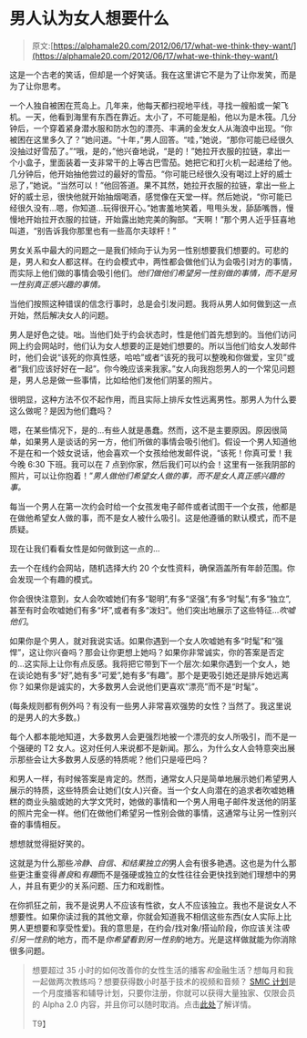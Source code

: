 # 男人认为女人想要什么

> 原文:[https://alphamale20.com/2012/06/17/what-we-think-they-want/](https://alphamale20.com/2012/06/17/what-we-think-they-want/)

这是一个古老的笑话，但却是一个好笑话。我在这里讲它不是为了让你发笑，而是为了让你思考。

一个人独自被困在荒岛上。几年来，他每天都扫视地平线，寻找一艘船或一架飞机。一天，他看到海里有东西在靠近。太小了，不可能是船，他以为是木筏。几分钟后，一个穿着紧身潜水服和防水包的漂亮、丰满的金发女人从海浪中出现。“你被困在这里多久了？”她问道。“十年，”男人回答。“哇，”她说，“那你可能已经很久没抽过好雪茄了。”“哦，是的，”他兴奋地说，“是的！”她拉开衣服的拉链，拿出一个小盒子，里面装着一支非常干的上等古巴雪茄。她把它和打火机一起递给了他。几分钟后，他开始抽他尝过的最好的雪茄。“你可能已经很久没有喝过上好的威士忌了，”她说。“当然可以！”他回答道。果不其然，她拉开衣服的拉链，拿出一些上好的威士忌，很快他就开始抽烟喝酒，感觉像在天堂一样。然后她说，“你可能已经很久没有...嗯，你知道...玩得很开心。”她害羞地笑着，甩甩头发，舔舔嘴唇，慢慢地开始拉开衣服的拉链，开始露出她完美的胸部。“天啊！”那个男人近乎狂喜地叫道，“别告诉我你那里也有一些高尔夫球杆！”

男女关系中最大的问题之一是我们倾向于认为另一性别想要我们想要的。可悲的是，男人和女人都这样。在约会模式中，两性都会做他们认为会吸引对方的事情，而实际上他们做的事情会吸引他们。*他们做他们希望另一性别做的事情，而不是另一性别真正感兴趣的事情。*

当他们按照这种错误的信念行事时，总是会引发问题。我将从男人如何做到这一点开始，然后解决女人的问题。

男人是好色之徒。咄。当他们处于约会状态时，性是他们首先想到的。当他们访问网上约会网站时，他们认为女人想要的正是她们想要的。所以当他们给女人发邮件时，他们会说“该死的你真性感，哈哈”或者“该死的我可以整晚和你做爱，宝贝”或者“我们应该好好在一起”。你今晚应该来我家。”女人向我抱怨男人的一个常见问题是，男人总是做一些事情，比如给他们发他们阴茎的照片。

很明显，这种方法不仅不起作用，而且实际上排斥女性远离男性。那男人为什么要这么做呢？是因为他们蠢吗？

嗯，在某些情况下，是的...有些人就是愚蠢。然而，这不是主要原因。原因很简单，如果男人是谈话的另一方，他们所做的事情会吸引他们。假设一个男人知道他不是在和一个妓女说话，他会喜欢一个女孩给他发邮件说，“该死！你真可爱！我今晚 6:30 下班。我可以在 7 点到你家，然后我们可以约会！这里有一张我阴部的照片，可以让你抱着！”*男人做他们希望女人做的事，而不是女人真正感兴趣的事。*

每当一个男人在第一次约会时给一个女孩发电子邮件或者试图干一个女孩，他都是在做他希望女人做的事，而不是女人被什么吸引。这是他遵循的默认模式，而不是质疑。

现在让我们看看女性是如何做到这一点的...

去一个在线约会网站，随机选择大约 20 个女性资料，确保涵盖所有年龄范围。你会发现一个有趣的模式。

你会很快注意到，女人会吹嘘她们有多“聪明”,有多“坚强”,有多“时髦”,有多“独立”,甚至有时会吹嘘她们有多“坏”,或者有多“泼妇”。他们突出地展示了这些特征...*吹嘘他们*。

如果你是个男人，就对我说实话。如果你遇到一个女人吹嘘她有多“时髦”和“强悍”，这让你兴奋吗？那会让你更想上她吗？如果你非常诚实，你的答案是否定的...这实际上让你有点反感。我将把它带到下一个层次:如果你遇到一个女人，她在谈论她有多“好”,她有多“可爱”,她有多“有趣”。那个是更吸引她还是排斥她远离你？如果你是诚实的，大多数男人会说他们更喜欢“漂亮”而不是“时髦”。

(每条规则都有例外吗？有没有一些男人非常喜欢强势的女性？当然了。我这里说的是男人的大多数。)

每个人都本能地知道，大多数男人会更强烈地被一个漂亮的女人所吸引，而不是一个强硬的 T2 女人。这对任何人来说都不是新闻。那么，为什么女人会特意突出展示那些会让大多数男人反感的特质呢？他们只是哑巴吗？

和男人一样，有时候答案是肯定的。然而，通常女人只是简单地展示她们希望男人展示的特质，这些特质会让她们(女人)兴奋。当一个女人向潜在的追求者吹嘘她糟糕的商业头脑或她的大学文凭时，她做的事情和一个男人用电子邮件发送他的阴茎的照片完全一样。他们在做他们希望另一性别会做的事情，这通常与让另一性别兴奋的事情相反。

想想就觉得挺好笑的。

这就是为什么那些*冷静、自信、*和*结果独立的*男人会有很多艳遇。这也是为什么那些更注重变得*善良*和*有趣*而不是强硬或独立的女性往往会更快找到她们理想中的男人，并且有更少的关系问题、压力和戏剧性。

在你抓狂之前，我不是说男人不应该有性欲，女人不应该独立。我也不是说女人不想要性。如果你读过我的其他文章，你就会知道我不相信这些东西(女人实际上比男人更想要和享受性爱)。我的意思是，在约会/找对象/搭讪阶段，你应该关注*吸引另一性别*的地方，而不是*你希望看到另一性别*的地方。光是这样做就能为你消除很多问题。

> 想要超过 35 小时的如何改善你的女性生活的播客*和*金融生活？想每月和我一起做两次教练吗？想要获得数小时基于技术的视频和音频？ [SMIC 计划](https://alphamale20.kartra.com/page/vIL17)是一个月度播客和辅导计划，只要你注册，你就可以获得大量独家、仅限会员的 Alpha 2.0 内容，并且你可以随时取消。点击[此处](https://alphamale20.kartra.com/page/vIL17)了解详情。
> 
> T9】